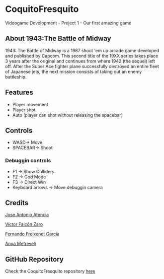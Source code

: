 # CoquitoFresquito
Videogame Development - Project 1 - Our first amazing game

## About 1943:The Battle of Midway
1943: The Battle of Midway is a 1987 shoot 'em up arcade game developed and published by Capcom. This second title of the 19XX series takes place 3 years after the original and continues from where 1942 (the sequel) left off. After the Super Ace fighter plane successfully destroyed an entire fleet of Japanese jets, the next mission consists of taking out an enemy battleship.


## Features
- Player movement
- Player shot
- Auto (player can shot without releasing the spacebar)


## Controls
- WASD-> Move       
- SPACEBAR-> Shoot  

### Debuggin controls
- F1 -> Show Colliders  
- F2 -> God Mode  
- F3 -> Direct Win  
- Keyboard arrows -> Move debuggin camera

## Credits
[Jose Antonio Atencia](https://github.com/JedTyde)

[Víctor Falcón Zaro](https://github.com/ZaroDev)

[Fernando Freixenet Garcia](https://github.com/rastabrandy02)

[Anna Metreveli](https://github.com/aNnAm2606)

## GitHub Repository
Check the CoquitoFresquito repository [here](https://github.com/rastabrandy02/CoquitoFresquito)
